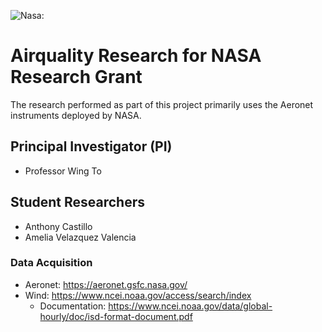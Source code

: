 ![Nasa:](https://www.nasa.gov/sites/default/files/styles/side_image/public/thumbnails/image/nasa-logo-web-rgb.png?itok=uDhKSTb1, "Nasa's logo from their own website.")

# Airquality Research for NASA Research Grant
The research performed as part of this project primarily uses the Aeronet instruments deployed by NASA. 

## Principal Investigator (PI)
- Professor Wing To

## Student Researchers
- Anthony Castillo
- Amelia Velazquez Valencia

### Data Acquisition
- Aeronet: https://aeronet.gsfc.nasa.gov/
- Wind: https://www.ncei.noaa.gov/access/search/index
  - Documentation: https://www.ncei.noaa.gov/data/global-hourly/doc/isd-format-document.pdf
